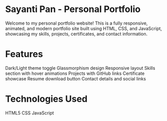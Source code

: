 # Sayanti Pan - Personal Portfolio
Welcome to my personal portfolio website!
This is a fully responsive, animated, and modern portfolio site built using HTML, CSS, and JavaScript, showcasing my skills, projects, certificates, and contact information.

# Features
 Dark/Light theme toggle
 Glassmorphism design
 Responsive layout
 Skills section with hover animations
 Projects with GitHub links
 Certificate showcase
 Resume download button
 Contact details and social links

# Technologies Used
  HTML5
  CSS
  JavaScript 
